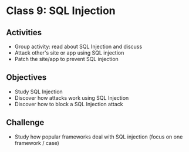 
# Class 9: SQL Injection

## Activities
  - Group activity: read about SQL Injection and discuss
  - Attack other's site or app using SQL injection
  - Patch the site/app to prevent SQL injection

## Objectives
  - Study SQL Injection
  - Discover how attacks work using SQL Injection
  - Discover how to block a SQL Injection attack

## Challenge
  - Study how popular frameworks deal with SQL injection (focus on one framework / case)
